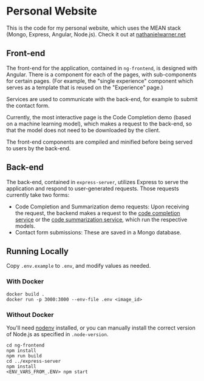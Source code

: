 # Personal Website

This is the code for my personal website, which uses the MEAN stack
(Mongo, Express, Angular, Node.js).
Check it out at [nathanielwarner.net](https://www.nathanielwarner.net)

## Front-end
The front-end for the application, contained in `ng-frontend`,
 is designed with Angular.
There is a component for each of the pages, with sub-components
for certain pages. (For example, the "single experience" component
which serves as a template that is reused on the "Experience" page.)

Services are used to communicate with the back-end, for example
to submit the contact form.

Currently, the most interactive page is the Code Completion demo
(based on a machine learning model),
which makes a request to the back-end, so that the model does
not need to be downloaded by the client.

The front-end components are compiled and minified before being
served to users by the back-end.

## Back-end
The back-end, contained in `express-server`, utilizes Express
to serve the application and respond to user-generated requests.
Those requests currently take two forms:
- Code Completion and Summarization demo requests: Upon receiving the request, 
the backend makes a request to the [code completion service](https://github.com/nathanielwarner/transformer_lang_model) or
the [code summarization service](https://github.com/nathanielwarner/code_summarization_transformer), which run the respective models.
- Contact form submissions: These are saved in a Mongo database.

## Running Locally
Copy `.env.example` to `.env`, and modify values as needed.
### With Docker
```
docker build .
docker run -p 3000:3000 --env-file .env <image_id>
```

### Without Docker
You'll need [nodenv](https://github.com/nodenv/nodenv) installed, or you can manually install
the correct version of Node.js as specified in `.node-version`.
```
cd ng-frontend
npm install
npm run build
cd ../express-server
npm install
<ENV_VARS_FROM_.ENV> npm start
```
